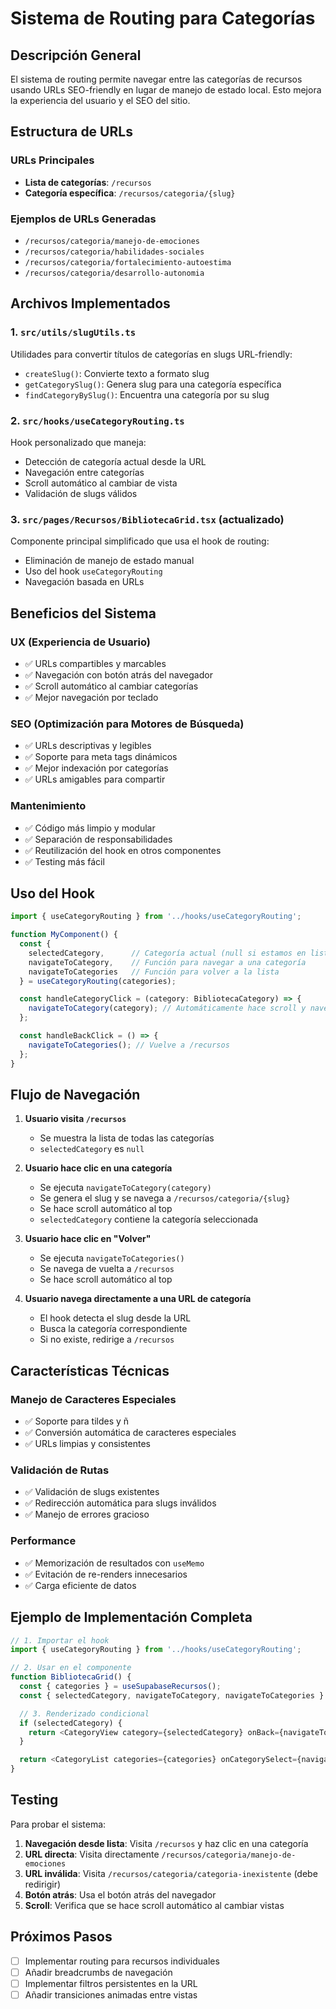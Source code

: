# Sistema de Routing para Categorías

## Descripción General

El sistema de routing permite navegar entre las categorías de recursos usando URLs SEO-friendly en lugar de manejo de estado local. Esto mejora la experiencia del usuario y el SEO del sitio.

## Estructura de URLs

### URLs Principales
- **Lista de categorías**: `/recursos`
- **Categoría específica**: `/recursos/categoria/{slug}`

### Ejemplos de URLs Generadas
- `/recursos/categoria/manejo-de-emociones`
- `/recursos/categoria/habilidades-sociales`
- `/recursos/categoria/fortalecimiento-autoestima`
- `/recursos/categoria/desarrollo-autonomia`

## Archivos Implementados

### 1. `src/utils/slugUtils.ts`
Utilidades para convertir títulos de categorías en slugs URL-friendly:
- `createSlug()`: Convierte texto a formato slug
- `getCategorySlug()`: Genera slug para una categoría específica
- `findCategoryBySlug()`: Encuentra una categoría por su slug

### 2. `src/hooks/useCategoryRouting.ts`
Hook personalizado que maneja:
- Detección de categoría actual desde la URL
- Navegación entre categorías
- Scroll automático al cambiar de vista
- Validación de slugs válidos

### 3. `src/pages/Recursos/BibliotecaGrid.tsx` (actualizado)
Componente principal simplificado que usa el hook de routing:
- Eliminación de manejo de estado manual
- Uso del hook `useCategoryRouting`
- Navegación basada en URLs

## Beneficios del Sistema

### UX (Experiencia de Usuario)
- ✅ URLs compartibles y marcables
- ✅ Navegación con botón atrás del navegador
- ✅ Scroll automático al cambiar categorías
- ✅ Mejor navegación por teclado

### SEO (Optimización para Motores de Búsqueda)
- ✅ URLs descriptivas y legibles
- ✅ Soporte para meta tags dinámicos
- ✅ Mejor indexación por categorías
- ✅ URLs amigables para compartir

### Mantenimiento
- ✅ Código más limpio y modular
- ✅ Separación de responsabilidades
- ✅ Reutilización del hook en otros componentes
- ✅ Testing más fácil

## Uso del Hook

```typescript
import { useCategoryRouting } from '../hooks/useCategoryRouting';

function MyComponent() {
  const { 
    selectedCategory,      // Categoría actual (null si estamos en lista)
    navigateToCategory,    // Función para navegar a una categoría
    navigateToCategories   // Función para volver a la lista
  } = useCategoryRouting(categories);

  const handleCategoryClick = (category: BibliotecaCategory) => {
    navigateToCategory(category); // Automáticamente hace scroll y navega
  };

  const handleBackClick = () => {
    navigateToCategories(); // Vuelve a /recursos
  };
}
```

## Flujo de Navegación

1. **Usuario visita `/recursos`**
   - Se muestra la lista de todas las categorías
   - `selectedCategory` es `null`

2. **Usuario hace clic en una categoría**
   - Se ejecuta `navigateToCategory(category)`
   - Se genera el slug y se navega a `/recursos/categoria/{slug}`
   - Se hace scroll automático al top
   - `selectedCategory` contiene la categoría seleccionada

3. **Usuario hace clic en "Volver"**
   - Se ejecuta `navigateToCategories()`
   - Se navega de vuelta a `/recursos`
   - Se hace scroll automático al top

4. **Usuario navega directamente a una URL de categoría**
   - El hook detecta el slug desde la URL
   - Busca la categoría correspondiente
   - Si no existe, redirige a `/recursos`

## Características Técnicas

### Manejo de Caracteres Especiales
- ✅ Soporte para tildes y ñ
- ✅ Conversión automática de caracteres especiales
- ✅ URLs limpias y consistentes

### Validación de Rutas
- ✅ Validación de slugs existentes
- ✅ Redirección automática para slugs inválidos
- ✅ Manejo de errores gracioso

### Performance
- ✅ Memorización de resultados con `useMemo`
- ✅ Evitación de re-renders innecesarios
- ✅ Carga eficiente de datos

## Ejemplo de Implementación Completa

```typescript
// 1. Importar el hook
import { useCategoryRouting } from '../hooks/useCategoryRouting';

// 2. Usar en el componente
function BibliotecaGrid() {
  const { categories } = useSupabaseRecursos();
  const { selectedCategory, navigateToCategory, navigateToCategories } = useCategoryRouting(categories);

  // 3. Renderizado condicional
  if (selectedCategory) {
    return <CategoryView category={selectedCategory} onBack={navigateToCategories} />;
  }

  return <CategoryList categories={categories} onCategorySelect={navigateToCategory} />;
}
```

## Testing

Para probar el sistema:

1. **Navegación desde lista**: Visita `/recursos` y haz clic en una categoría
2. **URL directa**: Visita directamente `/recursos/categoria/manejo-de-emociones`
3. **URL inválida**: Visita `/recursos/categoria/categoria-inexistente` (debe redirigir)
4. **Botón atrás**: Usa el botón atrás del navegador
5. **Scroll**: Verifica que se hace scroll automático al cambiar vistas

## Próximos Pasos

- [ ] Implementar routing para recursos individuales
- [ ] Añadir breadcrumbs de navegación
- [ ] Implementar filtros persistentes en la URL
- [ ] Añadir transiciones animadas entre vistas
